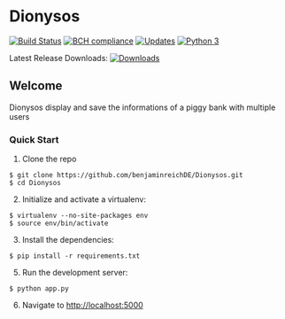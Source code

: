 # Dionysos
[![Build Status](https://travis-ci.org/benjaminreichDE/Dionysos.svg?branch=master)](https://travis-ci.org/benjaminreichDE/Dionysos)
[![BCH compliance](https://bettercodehub.com/edge/badge/benjaminreichDE/Dionysos)](https://bettercodehub.com/)
[![Updates](https://pyup.io/repos/github/benjaminreichDE/Dionysos/shield.svg)](https://pyup.io/repos/github/benjaminreichDE/Dionysos/)
[![Python 3](https://pyup.io/repos/github/benjaminreichDE/Dionysos/python-3-shield.svg)](https://pyup.io/repos/github/benjaminreichDE/Dionysos/)


Latest Release Downloads: [![Downloads](https://img.shields.io/github/downloads/benjaminreichDE/Dionysos/latest/total.svg)](https://github.com/benjaminreichDE/Dionysos/releases/latest)

## Welcome
Dionysos display and save the informations of a piggy bank with multiple users

### Quick Start

1. Clone the repo
  ```
  $ git clone https://github.com/benjaminreichDE/Dionysos.git
  $ cd Dionysos
  ```

2. Initialize and activate a virtualenv:
  ```
  $ virtualenv --no-site-packages env
  $ source env/bin/activate
  ```

3. Install the dependencies:
  ```
  $ pip install -r requirements.txt
  ```

5. Run the development server:
  ```
  $ python app.py
  ```

6. Navigate to [http://localhost:5000](http://localhost:5000)
